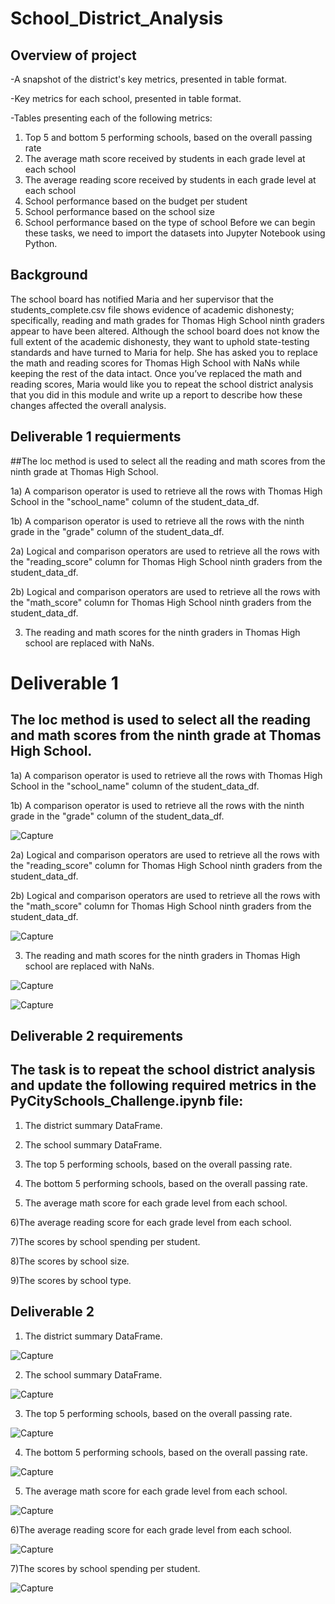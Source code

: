 # School_District_Analysis

## Overview of project
-A snapshot of the district's key metrics, presented in table format.

-Key metrics for each school, presented in table format.

-Tables presenting each of the following metrics:
1) Top 5 and bottom 5 performing schools, based on the overall passing rate
2) The average math score received by students in each grade level at each school
3) The average reading score received by students in each grade level at each school
4) School performance based on the budget per student
5) School performance based on the school size
6) School performance based on the type of school Before we can begin these tasks, we need to import the datasets into Jupyter Notebook using Python.

## Background

The school board has notified Maria and her supervisor that the students_complete.csv file shows evidence of academic dishonesty; specifically, reading and math grades for Thomas High School ninth graders appear to have been altered. Although the school board does not know the full extent of the academic dishonesty, they want to uphold state-testing standards and have turned to Maria for help. She has asked you to replace the math and reading scores for Thomas High School with NaNs while keeping the rest of the data intact. Once you’ve replaced the math and reading scores, Maria would like you to repeat the school district analysis that you did in this module and write up a report to describe how these changes affected the overall analysis.

## Deliverable 1 requierments 

##The loc method is used to select all the reading and math scores from the ninth grade at Thomas High School.

1a) A comparison operator is used to retrieve all the rows with Thomas High School in the "school_name" column of the student_data_df.

1b) A comparison operator is used to retrieve all the rows with the ninth grade in the "grade" column of the student_data_df.

2a) Logical and comparison operators are used to retrieve all the rows with the "reading_score" column for Thomas High School ninth graders from the student_data_df.

2b) Logical and comparison operators are used to retrieve all the rows with the "math_score" column for Thomas High School ninth graders from the student_data_df.

3) The reading and math scores for the ninth graders in Thomas High school are replaced with NaNs.

# Deliverable 1 


## The loc method is used to select all the reading and math scores from the ninth grade at Thomas High School.

1a) A comparison operator is used to retrieve all the rows with Thomas High School in the "school_name" column of the student_data_df.

1b) A comparison operator is used to retrieve all the rows with the ninth grade in the "grade" column of the student_data_df.

![Capture](https://user-images.githubusercontent.com/89880015/137040911-0624eb15-4033-4fe0-98d3-1bd8bb696d30.PNG)

2a) Logical and comparison operators are used to retrieve all the rows with the "reading_score" column for Thomas High School ninth graders from the student_data_df.

2b) Logical and comparison operators are used to retrieve all the rows with the "math_score" column for Thomas High School ninth graders from the student_data_df.

![Capture](https://user-images.githubusercontent.com/89880015/137041186-85b285d6-6705-47df-b493-3321ee9eb742.PNG)

3) The reading and math scores for the ninth graders in Thomas High school are replaced with NaNs.

![Capture](https://user-images.githubusercontent.com/89880015/137041497-f604997b-0a6f-446a-bfd2-9c25f5b38000.PNG)

![Capture](https://user-images.githubusercontent.com/89880015/137041552-b9d19280-caeb-4af5-a8d5-4e115fdb6582.PNG)

## Deliverable 2 requirements

## The task is to repeat the school district analysis and update the following required metrics in the PyCitySchools_Challenge.ipynb file:

1) The district summary DataFrame.

2) The school summary DataFrame.

3) The top 5 performing schools, based on the overall passing rate.

4) The bottom 5 performing schools, based on the overall passing rate.

5) The average math score for each grade level from each school.

6)The average reading score for each grade level from each school.

7)The scores by school spending per student.

8)The scores by school size.

9)The scores by school type.

## Deliverable 2

1) The district summary DataFrame.

![Capture](https://user-images.githubusercontent.com/89880015/137042588-6f9f6594-092e-4c5e-a808-161345a93291.PNG)

2) The school summary DataFrame.

![Capture](https://user-images.githubusercontent.com/89880015/137042747-d3c6dec3-97ff-420b-ba56-14461c2fac00.PNG)

3) The top 5 performing schools, based on the overall passing rate.

![Capture](https://user-images.githubusercontent.com/89880015/137043014-4cf22360-9dfd-473e-98b6-4f2559391758.PNG)

4) The bottom 5 performing schools, based on the overall passing rate.

![Capture](https://user-images.githubusercontent.com/89880015/137043069-e3f445c4-2894-4909-9ed8-bd2a51a348e0.PNG)

5) The average math score for each grade level from each school.

![Capture](https://user-images.githubusercontent.com/89880015/137043571-7428a0f0-b140-440f-bec2-5f38c9f33355.PNG)

6)The average reading score for each grade level from each school.

![Capture](https://user-images.githubusercontent.com/89880015/137043657-c401c267-a6b1-45c1-876a-1311fcfe2f79.PNG)

7)The scores by school spending per student.

![Capture](https://user-images.githubusercontent.com/89880015/137043886-1ad2df7f-7894-4727-8b9a-90fc183e5106.PNG)















